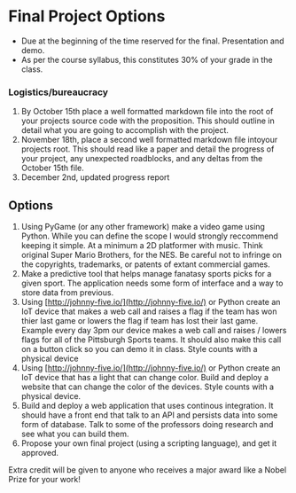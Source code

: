 # Final Project Options
- Due at the beginning of the time reserved for the final. Presentation and demo.
- As per the course syllabus, this constitutes 30% of your grade in the class.

### Logistics/bureaucracy
1. By October 15th place a well formatted markdown file into the root of your projects source code with the proposition. This should outline in detail what you are going to accomplish with the project.
2. November 18th, place a second well formatted markdown file intoyour projects root. This should read like a paper and detail the progress of your project, any unexpected roadblocks, and any deltas from the October 15th file.
3. December 2nd, updated progress report

## Options
1. Using PyGame (or any other framework) make a video game using Python. While you can define the scope I would strongly reccommend keeping it simple. At a minimum a 2D platformer with music. Think original Super Mario Brothers, for the NES. Be careful not to infringe on the copyrights, trademarks, or patents of extant commercial games. 
2. Make a predictive tool that helps manage fanatasy sports picks for a given sport. The application needs some form of interface and a way to store data from previous. 
3. Using [http://johnny-five.io/](http://johnny-five.io/) or Python create an IoT device that makes a web call and raises a flag if the team has won thier last game or lowers the flag if team has lost their last game. Example every day 3pm our device makes a web call and raises / lowers flags for all of the Pittsburgh Sports teams. It should also make this call on a button click so you can demo it in class. Style counts with a physical device
4. Using [http://johnny-five.io/](http://johnny-five.io/) or Python create an IoT device that has a light that can change color. Build and deploy a website that can change the color of the devices. Style counts with a physical device.
5. Build and deploy a web application that uses continous integration. It should have a front end that talk to an API and persists data into some form of database. Talk to some of the professors doing research and see what you can build them.
6. Propose your own final project (using a scripting language), and get it approved.

Extra credit will be given to anyone who receives a major award like a Nobel Prize for your work!

